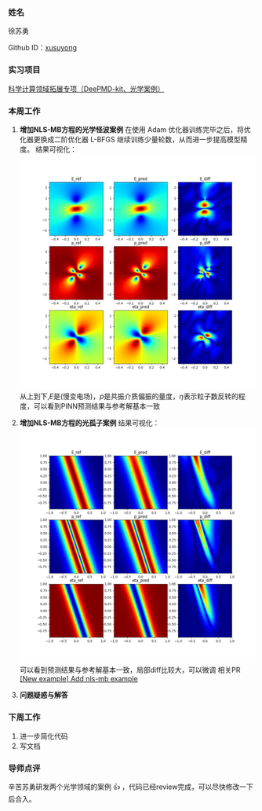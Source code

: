 ### 姓名

徐苏勇

Github ID：[xusuyong](https://github.com/xusuyong)

### 实习项目

[科学计算领域拓展专项（DeePMD-kit、光学案例）](https://github.com/PaddlePaddle/community/blob/master/hackathon/hackathon_6th/%E3%80%90Hackathon%206th%E3%80%91%E9%A3%9E%E6%A1%A8%E6%8A%A4%E8%88%AA%E8%AE%A1%E5%88%92%E9%9B%86%E8%AE%AD%E8%90%A5%E9%A1%B9%E7%9B%AE%E5%90%88%E9%9B%86.md#%E9%A1%B9%E7%9B%AE%E5%8D%81%E4%BA%8C%E7%A7%91%E5%AD%A6%E8%AE%A1%E7%AE%97%E9%A2%86%E5%9F%9F%E6%8B%93%E5%B1%95%E4%B8%93%E9%A1%B9deepmd-kit%E5%85%89%E5%AD%A6%E6%A1%88%E4%BE%8B)

### 本周工作

1. **增加NLS-MB方程的光学怪波案例**
在使用 Adam 优化器训练完毕之后，将优化器更换成二阶优化器 L-BFGS 继续训练少量轮数，从而进一步提高模型精度。
   结果可视化：
   ![](assets/pred_optical_rogue_wave.png)
   从上到下,*E*是(慢变电场)，*p*是共振介质偏振的量度，$\eta$表示粒子数反转的程度，可以看到PINN预测结果与参考解基本一致

2. **增加NLS-MB方程的光孤子案例**
结果可视化：
   ![](assets/pred_optical_soliton.png)
   可以看到预测结果与参考解基本一致，局部diff比较大，可以微调
相关PR [[New example] Add nls-mb example](https://github.com/PaddlePaddle/PaddleScience/pull/838)

3. **问题疑惑与解答**
   

### 下周工作

1. 进一步简化代码
2. 写文档 

### 导师点评

辛苦苏勇研发两个光学领域的案例 👍 ，代码已经review完成，可以尽快修改一下后合入。
